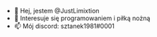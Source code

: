- 👋 Hej, jestem @JustLimixtion
- 💞️ Interesuje się programowaniem i piłką nożną
- 📫 Mój discord: sztanek1981#0001

<!---
JustLimixtion/JustLimixtion is a ✨ special ✨ repository because its `README.md` (this file) appears on your GitHub profile.
You can click the Preview link to take a look at your changes.
--->
